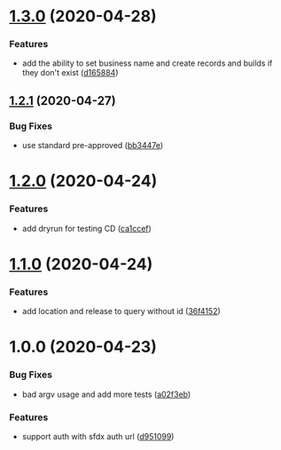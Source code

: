 # [1.3.0](https://github.com/forcedotcom/change-case-management/compare/v1.2.1...v1.3.0) (2020-04-28)


### Features

* add the ability to set business name and create records and builds if they don't exist ([d165884](https://github.com/forcedotcom/change-case-management/commit/d1658847dedddb221a9d543b36ac2d7a4de8191a))

## [1.2.1](https://github.com/forcedotcom/change-case-management/compare/v1.2.0...v1.2.1) (2020-04-27)


### Bug Fixes

* use standard pre-approved ([bb3447e](https://github.com/forcedotcom/change-case-management/commit/bb3447e4aa4fc8c74c503bd6a582aff2f0093be1))

# [1.2.0](https://github.com/forcedotcom/change-case-management/compare/v1.1.0...v1.2.0) (2020-04-24)


### Features

* add dryrun for testing CD ([ca1ccef](https://github.com/forcedotcom/change-case-management/commit/ca1ccef01d9ca10192a4424363d9876fb53f3ad7))

# [1.1.0](https://github.com/forcedotcom/change-case-management/compare/v1.0.0...v1.1.0) (2020-04-24)


### Features

* add location and release to query without id ([36f4152](https://github.com/forcedotcom/change-case-management/commit/36f4152baf458fadc3692335edc95844e6c2ed35))

# 1.0.0 (2020-04-23)


### Bug Fixes

* bad argv usage and add more tests ([a02f3eb](https://github.com/forcedotcom/change-case-management/commit/a02f3eb181be92b1f7efeaa9985a3a96647b230a))


### Features

* support auth with sfdx auth url ([d951099](https://github.com/forcedotcom/change-case-management/commit/d95109923e932eccaa21efc42f0e926bc7659b10))
